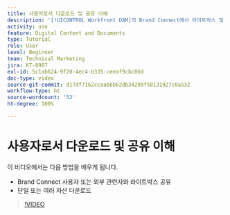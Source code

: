 ```yaml
---
title: 사용자로서 다운로드 및 공유 이해
description: '[!UICONTROL Workfront DAM]의 Brand Connect에서 라이트박스 및 자산을 다운로드하고 공유하는 방법을 알아봅니다.'
activity: use
feature: Digital Content and Documents
type: Tutorial
role: User
level: Beginner
team: Technical Marketing
jira: KT-8987
exl-id: 5c1ab624-9f20-4ec4-b335-ceeaf9cbc86d
doc-type: video
source-git-commit: d17df7162ccaab6b62db34209f50131927c0a532
workflow-type: ht
source-wordcount: '52'
ht-degree: 100%

---
```


# 사용자로서 다운로드 및 공유 이해

이 비디오에서는 다음 방법을 배우게 됩니다.

* Brand Connect 사용자 또는 외부 관련자와 라이트박스 공유
* 단일 또는 여러 자산 다운로드

>[!VIDEO](https://video.tv.adobe.com/v/335249/?quality=12&learn=on&enablevpops)
